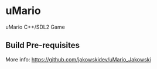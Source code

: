 # uMario
uMario C++/SDL2 Game

## Build Pre-requisites

More info: https://github.com/jakowskidev/uMario_Jakowski